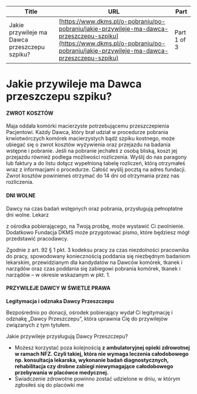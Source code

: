 | **Title**       | **URL**           | **Part**              |
|-----------------|-------------------|-----------------------|
| Jakie przywileje ma Dawca przeszczepu szpiku?         | [https://www.dkms.pl/o-pobraniu/po-pobraniu/jakie-przywileje-ma-dawca-przeszczepu-szpiku](https://www.dkms.pl/o-pobraniu/po-pobraniu/jakie-przywileje-ma-dawca-przeszczepu-szpiku)    | Part 1 of 3          |

# Jakie przywileje ma Dawca przeszczepu szpiku?

#### **ZWROT KOSZTÓW**


Maja oddała komórki macierzyste potrzebującemu przeszczepienia Pacjentowi.
Każdy Dawca, który brał udział w procedurze pobrania krwiotwórczych komórek macierzystych bądź szpiku kostnego, może ubiegać się o zwrot kosztów wyżywienia oraz przejazdu na badania wstępne i pobranie. Jeśli na pobranie jechałeś z osobą bliską, koszt jej przejazdu również podlega możliwości rozliczenia. Wyślij do nas paragony lub faktury a do listu dołącz wypełnioną tabelę rozliczeń, którą otrzymałeś wraz z informacjami o procedurze. Całość wyślij pocztą na adres fundacji. Zwrot kosztów powinieneś otrzymać do 14 dni od otrzymania przez nas rozliczenia.


#### **DNI WOLNE**


Dawcy na czas badań wstępnych oraz pobrania, przysługują pełnopłatne dni wolne. Lekarz   

z ośrodka pobierającego, na Twoją prośbę, może wystawić Ci zwolnienie. Dodatkowo Fundacja DKMS może przygotować pismo, które będziesz mógł przedstawić pracodawcy.


Zgodnie z art. 92 § 1 pkt. 3 kodeksu pracy za czas niezdolności pracownika do pracy, spowodowany koniecznością poddania się niezbędnym badaniom lekarskim, przewidzianym dla kandydatów na Dawców komórek, tkanek i narządów oraz czas poddania się zabiegowi pobrania komórek, tkanek i narządów – w okresie wskazanym w pkt. 1\.


#### **PRZYWILEJE DAWCY W ŚWIETLE PRAWA**


**Legitymacja i odznaka Dawcy Przeszczepu**


Bezpośrednio po donacji, ośrodek pobierający wydał Ci legitymację i odznakę „Dawcy Przeszczepu”, która uprawnia Cię do przywilejów związanych z tym tytułem.


Jakie przywileje przysługują Dawcy Przeszczepu?


* Możesz korzystać poza kolejnością **z ambulatoryjnej opieki zdrowotnej w ramach NFZ. Czyli takiej, która nie wymaga leczenia całodobowego np. konsultacja lekarska, wykonanie badań diagnostycznych, rehabilitacja czy drobne zabiegi niewymagające całodobowego przebywania w placówce medycznej.**
* Świadczenie zdrowotne powinno zostać udzielone w dniu, w którym zgłosiłeś się do placówki me